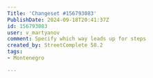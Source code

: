 ```yaml
---
Title: 'Changeset #156793083'
PublishDate: 2024-09-18T20:41:37Z
id: 156793083
user: v_martyanov
comment: Specify which way leads up for steps
created_by: StreetComplete 58.2
tags:
- Montenegro

---
```

